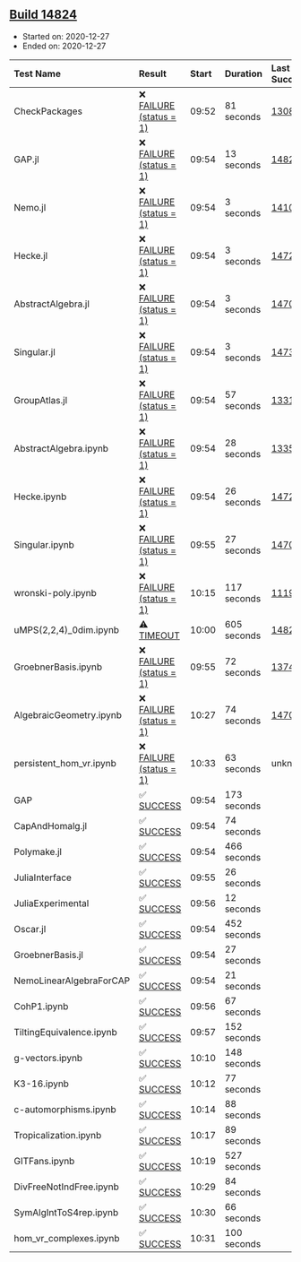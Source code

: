 ## [Build 14824](https://oscarci.mathematik.uni-kl.de/job/oscar/14824/)

* Started on: 2020-12-27
* Ended on: 2020-12-27

| Test Name    | Result | Start | Duration | Last Success | First Failure |
|:-------------|:-------|:------|:---------|:-------------|:--------------|
| CheckPackages | ❌ [FAILURE (status = 1)](https://oscarci.mathematik.uni-kl.de/job/oscar/14824/artifact/logs/build-14824/CheckPackages.log) | 09:52 | 81 seconds | [13085](https://oscarci.mathematik.uni-kl.de/job/oscar/13085/) | [13086](https://oscarci.mathematik.uni-kl.de/job/oscar/13086/) |
| GAP.jl | ❌ [FAILURE (status = 1)](https://oscarci.mathematik.uni-kl.de/job/oscar/14824/artifact/logs/build-14824/GAP.jl.log) | 09:54 | 13 seconds | [14823](https://oscarci.mathematik.uni-kl.de/job/oscar/14823/) | [14824](https://oscarci.mathematik.uni-kl.de/job/oscar/14824/) |
| Nemo.jl | ❌ [FAILURE (status = 1)](https://oscarci.mathematik.uni-kl.de/job/oscar/14824/artifact/logs/build-14824/Nemo.jl.log) | 09:54 | 3 seconds | [14101](https://oscarci.mathematik.uni-kl.de/job/oscar/14101/) | [14102](https://oscarci.mathematik.uni-kl.de/job/oscar/14102/) |
| Hecke.jl | ❌ [FAILURE (status = 1)](https://oscarci.mathematik.uni-kl.de/job/oscar/14824/artifact/logs/build-14824/Hecke.jl.log) | 09:54 | 3 seconds | [14723](https://oscarci.mathematik.uni-kl.de/job/oscar/14723/) | [14724](https://oscarci.mathematik.uni-kl.de/job/oscar/14724/) |
| AbstractAlgebra.jl | ❌ [FAILURE (status = 1)](https://oscarci.mathematik.uni-kl.de/job/oscar/14824/artifact/logs/build-14824/AbstractAlgebra.jl.log) | 09:54 | 3 seconds | [14701](https://oscarci.mathematik.uni-kl.de/job/oscar/14701/) | [14702](https://oscarci.mathematik.uni-kl.de/job/oscar/14702/) |
| Singular.jl | ❌ [FAILURE (status = 1)](https://oscarci.mathematik.uni-kl.de/job/oscar/14824/artifact/logs/build-14824/Singular.jl.log) | 09:54 | 3 seconds | [14732](https://oscarci.mathematik.uni-kl.de/job/oscar/14732/) | [14733](https://oscarci.mathematik.uni-kl.de/job/oscar/14733/) |
| GroupAtlas.jl | ❌ [FAILURE (status = 1)](https://oscarci.mathematik.uni-kl.de/job/oscar/14824/artifact/logs/build-14824/GroupAtlas.jl.log) | 09:54 | 57 seconds | [13311](https://oscarci.mathematik.uni-kl.de/job/oscar/13311/) | [13312](https://oscarci.mathematik.uni-kl.de/job/oscar/13312/) |
| AbstractAlgebra.ipynb | ❌ [FAILURE (status = 1)](https://oscarci.mathematik.uni-kl.de/job/oscar/14824/artifact/logs/build-14824/AbstractAlgebra.ipynb.log) | 09:54 | 28 seconds | [13355](https://oscarci.mathematik.uni-kl.de/job/oscar/13355/) | [13356](https://oscarci.mathematik.uni-kl.de/job/oscar/13356/) |
| Hecke.ipynb | ❌ [FAILURE (status = 1)](https://oscarci.mathematik.uni-kl.de/job/oscar/14824/artifact/logs/build-14824/Hecke.ipynb.log) | 09:54 | 26 seconds | [14723](https://oscarci.mathematik.uni-kl.de/job/oscar/14723/) | [14724](https://oscarci.mathematik.uni-kl.de/job/oscar/14724/) |
| Singular.ipynb | ❌ [FAILURE (status = 1)](https://oscarci.mathematik.uni-kl.de/job/oscar/14824/artifact/logs/build-14824/Singular.ipynb.log) | 09:55 | 27 seconds | [14701](https://oscarci.mathematik.uni-kl.de/job/oscar/14701/) | [14702](https://oscarci.mathematik.uni-kl.de/job/oscar/14702/) |
| wronski-poly.ipynb | ❌ [FAILURE (status = 1)](https://oscarci.mathematik.uni-kl.de/job/oscar/14824/artifact/logs/build-14824/wronski-poly.ipynb.log) | 10:15 | 117 seconds | [11192](https://oscarci.mathematik.uni-kl.de/job/oscar/11192/) | [11193](https://oscarci.mathematik.uni-kl.de/job/oscar/11193/) |
| uMPS(2,2,4)_0dim.ipynb | ⚠ [TIMEOUT](https://oscarci.mathematik.uni-kl.de/job/oscar/14824/artifact/logs/build-14824/uMPS-2-2-4-_0dim.ipynb.log) | 10:00 | 605 seconds | [14823](https://oscarci.mathematik.uni-kl.de/job/oscar/14823/) | [14824](https://oscarci.mathematik.uni-kl.de/job/oscar/14824/) |
| GroebnerBasis.ipynb | ❌ [FAILURE (status = 1)](https://oscarci.mathematik.uni-kl.de/job/oscar/14824/artifact/logs/build-14824/GroebnerBasis.ipynb.log) | 09:55 | 72 seconds | [13748](https://oscarci.mathematik.uni-kl.de/job/oscar/13748/) | [13749](https://oscarci.mathematik.uni-kl.de/job/oscar/13749/) |
| AlgebraicGeometry.ipynb | ❌ [FAILURE (status = 1)](https://oscarci.mathematik.uni-kl.de/job/oscar/14824/artifact/logs/build-14824/AlgebraicGeometry.ipynb.log) | 10:27 | 74 seconds | [14701](https://oscarci.mathematik.uni-kl.de/job/oscar/14701/) | [14702](https://oscarci.mathematik.uni-kl.de/job/oscar/14702/) |
| persistent_hom_vr.ipynb | ❌ [FAILURE (status = 1)](https://oscarci.mathematik.uni-kl.de/job/oscar/14824/artifact/logs/build-14824/persistent_hom_vr.ipynb.log) | 10:33 | 63 seconds | unknown | unknown |
| GAP | ✅ [SUCCESS](https://oscarci.mathematik.uni-kl.de/job/oscar/14824/artifact/logs/build-14824/GAP.log) | 09:54 | 173 seconds |  |  |
| CapAndHomalg.jl | ✅ [SUCCESS](https://oscarci.mathematik.uni-kl.de/job/oscar/14824/artifact/logs/build-14824/CapAndHomalg.jl.log) | 09:54 | 74 seconds |  |  |
| Polymake.jl | ✅ [SUCCESS](https://oscarci.mathematik.uni-kl.de/job/oscar/14824/artifact/logs/build-14824/Polymake.jl.log) | 09:54 | 466 seconds |  |  |
| JuliaInterface | ✅ [SUCCESS](https://oscarci.mathematik.uni-kl.de/job/oscar/14824/artifact/logs/build-14824/JuliaInterface.log) | 09:55 | 26 seconds |  |  |
| JuliaExperimental | ✅ [SUCCESS](https://oscarci.mathematik.uni-kl.de/job/oscar/14824/artifact/logs/build-14824/JuliaExperimental.log) | 09:56 | 12 seconds |  |  |
| Oscar.jl | ✅ [SUCCESS](https://oscarci.mathematik.uni-kl.de/job/oscar/14824/artifact/logs/build-14824/Oscar.jl.log) | 09:54 | 452 seconds |  |  |
| GroebnerBasis.jl | ✅ [SUCCESS](https://oscarci.mathematik.uni-kl.de/job/oscar/14824/artifact/logs/build-14824/GroebnerBasis.jl.log) | 09:54 | 27 seconds |  |  |
| NemoLinearAlgebraForCAP | ✅ [SUCCESS](https://oscarci.mathematik.uni-kl.de/job/oscar/14824/artifact/logs/build-14824/NemoLinearAlgebraForCAP.log) | 09:54 | 21 seconds |  |  |
| CohP1.ipynb | ✅ [SUCCESS](https://oscarci.mathematik.uni-kl.de/job/oscar/14824/artifact/logs/build-14824/CohP1.ipynb.log) | 09:56 | 67 seconds |  |  |
| TiltingEquivalence.ipynb | ✅ [SUCCESS](https://oscarci.mathematik.uni-kl.de/job/oscar/14824/artifact/logs/build-14824/TiltingEquivalence.ipynb.log) | 09:57 | 152 seconds |  |  |
| g-vectors.ipynb | ✅ [SUCCESS](https://oscarci.mathematik.uni-kl.de/job/oscar/14824/artifact/logs/build-14824/g-vectors.ipynb.log) | 10:10 | 148 seconds |  |  |
| K3-16.ipynb | ✅ [SUCCESS](https://oscarci.mathematik.uni-kl.de/job/oscar/14824/artifact/logs/build-14824/K3-16.ipynb.log) | 10:12 | 77 seconds |  |  |
| c-automorphisms.ipynb | ✅ [SUCCESS](https://oscarci.mathematik.uni-kl.de/job/oscar/14824/artifact/logs/build-14824/c-automorphisms.ipynb.log) | 10:14 | 88 seconds |  |  |
| Tropicalization.ipynb | ✅ [SUCCESS](https://oscarci.mathematik.uni-kl.de/job/oscar/14824/artifact/logs/build-14824/Tropicalization.ipynb.log) | 10:17 | 89 seconds |  |  |
| GITFans.ipynb | ✅ [SUCCESS](https://oscarci.mathematik.uni-kl.de/job/oscar/14824/artifact/logs/build-14824/GITFans.ipynb.log) | 10:19 | 527 seconds |  |  |
| DivFreeNotIndFree.ipynb | ✅ [SUCCESS](https://oscarci.mathematik.uni-kl.de/job/oscar/14824/artifact/logs/build-14824/DivFreeNotIndFree.ipynb.log) | 10:29 | 84 seconds |  |  |
| SymAlgIntToS4rep.ipynb | ✅ [SUCCESS](https://oscarci.mathematik.uni-kl.de/job/oscar/14824/artifact/logs/build-14824/SymAlgIntToS4rep.ipynb.log) | 10:30 | 66 seconds |  |  |
| hom_vr_complexes.ipynb | ✅ [SUCCESS](https://oscarci.mathematik.uni-kl.de/job/oscar/14824/artifact/logs/build-14824/hom_vr_complexes.ipynb.log) | 10:31 | 100 seconds |  |  |
